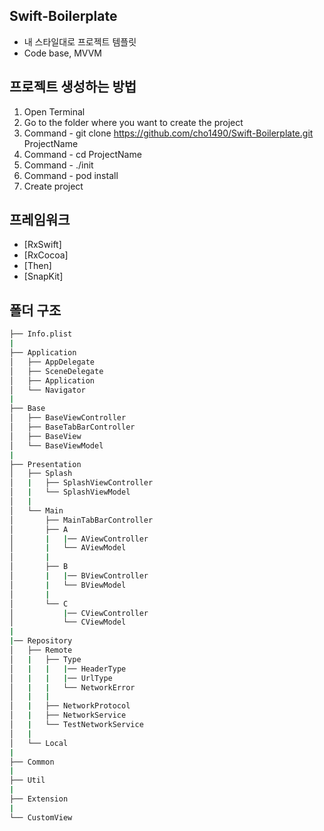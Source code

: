 ## Swift-Boilerplate
- 내 스타일대로 프로젝트 템플릿
- Code base, MVVM

## 프로젝트 생성하는 방법
1. Open Terminal
2. Go to the folder where you want to create the project
3. Command - git clone https://github.com/cho1490/Swift-Boilerplate.git ProjectName
4. Command - cd ProjectName
5. Command - ./init
6. Command - pod install
7. Create project

## 프레임워크
 - [RxSwift]
 - [RxCocoa]
 - [Then]
 - [SnapKit]

## 폴더 구조
```bash
├── Info.plist
|
├── Application
│   ├── AppDelegate
│   ├── SceneDelegate
│   ├── Application
│   └── Navigator
| 
├── Base
│   ├── BaseViewController
│   ├── BaseTabBarController
│   ├── BaseView
│   └── BaseViewModel
|
├── Presentation
│   ├── Splash
│   |   ├── SplashViewController
│   |   └── SplashViewModel
│   |   
│   └── Main
│       ├── MainTabBarController
│       ├── A
│       |   |── AViewController
│       |   └── AViewModel
│       |
│       ├── B
│       |   |── BViewController
│       |   └── BViewModel
│       |
│       └── C
│           |── CViewController
│           └── CViewModel
|
|── Repository
│   ├── Remote
│   |   ├── Type
│   |   |   |── HeaderType
│   |   |   |── UrlType
│   |   |   └── NetworkError
│   |   |
│   |   ├── NetworkProtocol
│   |   ├── NetworkService
│   |   └── TestNetworkService 
│   |   
│   └── Local
|
├── Common
|
├── Util
|
├── Extension
|
└── CustomView
``` 
